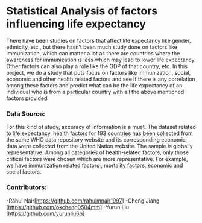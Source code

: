 # Statistical Analysis of factors influencing life expectancy
There have been studies on factors that affect life expectancy like gender, ethnicity, etc., but
there hasn’t been much study done on factors like immunization, which can matter a lot as there are countries where the awareness for immunization is less which may lead to lower life
expectancy. Other factors can also play a role like the GDP of that country, etc.
In this project, we do a study that puts focus on factors like immunization, social, economic and other health related factors and see if there is any correlation among these factors and predict what can be the life expectancy of an individual who is from a particular country with all the above mentioned factors provided.

### Data Source:
For this kind of study, accuracy of information is a must. The dataset related to life expectancy, health factors for 193 countries has been collected from the same WHO data repository website
and its corresponding economic data were collected from the United Nation website. The sample is globally representative. Among all categories of health-related factors, only those critical factors were chosen which are more representative. For example, we have immunization related factors , mortality factors, economic and social factors.

### Contributors:
-Rahul Nair[https://github.com/rahulmnair1997]
-Cheng Jiang [https://github.com/okcheng0504mm]
-Yurun Liu [https://github.com/yurunliu66]
